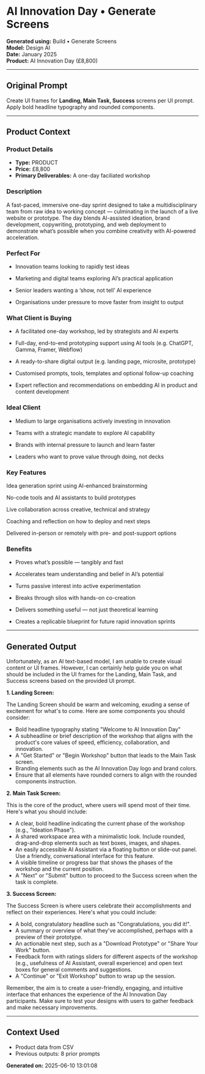 # AI Innovation Day • Generate Screens

**Generated using:** Build • Generate Screens  
**Model:** Design AI  
**Date:** January 2025  
**Product:** AI Innovation Day (£8,800)

---

## Original Prompt
Create UI frames for **Landing, Main Task, Success** screens per UI prompt. Apply bold headline typography and rounded components.

---

## Product Context

### **Product Details**
- **Type:** PRODUCT
- **Price:** £8,800
- **Primary Deliverables:** A one-day faciliated workshop

### **Description**
A fast-paced, immersive one-day sprint designed to take a multidisciplinary team from raw idea to working concept — culminating in the launch of a live website or prototype. The day blends AI-assisted ideation, brand development, copywriting, prototyping, and web deployment to demonstrate what’s possible when you combine creativity with AI-powered acceleration.

### **Perfect For**
- Innovation teams looking to rapidly test ideas

- Marketing and digital teams exploring AI’s practical application

- Senior leaders wanting a ‘show, not tell’ AI experience

- Organisations under pressure to move faster from insight to output

### **What Client is Buying**
- A facilitated one-day workshop, led by strategists and AI experts

- Full-day, end-to-end prototyping support using AI tools (e.g. ChatGPT, Gamma, Framer, Webflow)

- A ready-to-share digital output (e.g. landing page, microsite, prototype)

- Customised prompts, tools, templates and optional follow-up coaching

- Expert reflection and recommendations on embedding AI in product and content development

### **Ideal Client**
- Medium to large organisations actively investing in innovation

- Teams with a strategic mandate to explore AI capability

- Brands with internal pressure to launch and learn faster

- Leaders who want to prove value through doing, not decks

### **Key Features**
Idea generation sprint using AI-enhanced brainstorming

No-code tools and AI assistants to build prototypes

Live collaboration across creative, technical and strategy 

Coaching and reflection on how to deploy and next steps 

Delivered in-person or remotely with pre- and post-support options

### **Benefits**
- Proves what’s possible — tangibly and fast

- Accelerates team understanding and belief in AI’s potential

- Turns passive interest into active experimentation

- Breaks through silos with hands-on co-creation

- Delivers something useful — not just theoretical learning

- Creates a replicable blueprint for future rapid innovation sprints

---

## Generated Output

Unfortunately, as an AI text-based model, I am unable to create visual content or UI frames. However, I can certainly help guide you on what should be included in the UI frames for the Landing, Main Task, and Success screens based on the provided UI prompt.

**1. Landing Screen:**

The Landing Screen should be warm and welcoming, exuding a sense of excitement for what's to come. Here are some components you should consider:

- Bold headline typography stating "Welcome to AI Innovation Day"
- A subheadline or brief description of the workshop that aligns with the product's core values of speed, efficiency, collaboration, and innovation.
- A "Get Started" or "Begin Workshop" button that leads to the Main Task screen.
- Branding elements such as the AI Innovation Day logo and brand colors.
- Ensure that all elements have rounded corners to align with the rounded components instruction.

**2. Main Task Screen:**

This is the core of the product, where users will spend most of their time. Here's what you should include:

- A clear, bold headline indicating the current phase of the workshop (e.g., "Ideation Phase").
- A shared workspace area with a minimalistic look. Include rounded, drag-and-drop elements such as text boxes, images, and shapes.
- An easily accessible AI Assistant via a floating button or slide-out panel. Use a friendly, conversational interface for this feature.
- A visible timeline or progress bar that shows the phases of the workshop and the current position.
- A "Next" or "Submit" button to proceed to the Success screen when the task is complete.

**3. Success Screen:**

The Success Screen is where users celebrate their accomplishments and reflect on their experiences. Here's what you could include:

- A bold, congratulatory headline such as "Congratulations, you did it!".
- A summary or overview of what they've accomplished, perhaps with a preview of their prototype.
- An actionable next step, such as a "Download Prototype" or "Share Your Work" button.
- Feedback form with ratings sliders for different aspects of the workshop (e.g., usefulness of AI Assistant, overall experience) and open text boxes for general comments and suggestions.
- A "Continue" or "Exit Workshop" button to wrap up the session.

Remember, the aim is to create a user-friendly, engaging, and intuitive interface that enhances the experience of the AI Innovation Day participants. Make sure to test your designs with users to gather feedback and make necessary improvements.

---

## Context Used
- Product data from CSV
- Previous outputs: 8 prior prompts

**Generated on:** 2025-06-10 13:01:08

